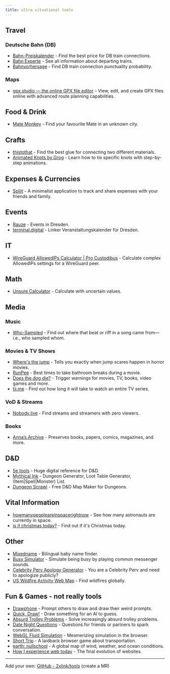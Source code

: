 ```yaml
---
title: ultra situational tools
---
```


## Travel

### Deutsche Bahn (DB)

- [Bahn-Preiskalender](https://bahn.guru/) - Find the best price for DB train connections.
- [Bahn Experte](https://bahn.expert/) - See all information about departing trains.
- [Bahnvorhersage](https://bahnvorhersage.de/) - Find DB train connection punctuality probability.

### Maps
- [gpx.studio — the online GPX file editor](https://gpx.studio/) - View, edit, and create GPX files online with advanced route planning capabilities.

## Food & Drink

- [Mate Monkey](https://matemonkey.com/) - Find your favourite Mate in an unknown city.

## Crafts

- [thistothat](https://www.thistothat.com/) - Find the best glue for connecting two different materials.
- [Animated Knots by Grog](https://www.animatedknots.com/) - Learn how to tie specific knots with step-by-step animations.

## Expenses & Currencies

- [Spliit](https://spliit.app/) - A minimalist application to track and share expenses with your friends and family.

## Events

- [Rauze](https://www.rauze.de/) - Events in Dresden.
- [terminal.digital](https://terminal.digital/) - Linker Veranstaltungskalender für Dresden.
 
## IT

- [WireGuard AllowedIPs Calculator | Pro Custodibus](https://www.procustodibus.com/blog/2021/03/wireguard-allowedips-calculator/) - Calculate complex AllowedIPs settings for a WireGuard peer.

## Math
- [Unsure Calculator](https://filiph.github.io/unsure/) - Calculate with uncertain values.

## Media

### Music

- [Who-Sampled](https://www.whosampled.com/) - Find out where that beat or riff in a song came from—i.e., who sampled whom.

### Movies & TV Shows

- [Where's the jump](https://wheresthejump.com/) - Tells you exactly when jump scares happen in horror movies.
- [RunPee](https://runpee.com/) - Best times to take bathroom breaks during a movie.
- [Does the dog die?](https://www.doesthedogdie.com/) - Trigger warnings for movies, TV, books, video games and more.
- [tii.me](https://tiii.me/) - Find out how long it will take to watch an entire TV series.

### VoD & Streams

- [Nobody.live](https://nobody.live/) - Find streams and streamers with zero viewers.

### Books

- [Anna’s Archive](https://annas-archive.org/) - Preserves books, papers, comics, magazines, and more.

## D&D

- [5e tools](https://5e.tools/) - Huge digital reference for D&D.
- [Mythical Ink](https://mythical.ink/) - Dungeon Generator, Loot Table Generator, (Item|Spell|Monster) List.
- [Dungeon Scrawl](https://www.dungeonscrawl.com/) - Free D&D Map Maker for Dungeons.

## Vital Information

- [howmanypeopleareinspacerightnow](https://www.howmanypeopleareinspacerightnow.com/) - See how many astronauts are currently in space.
- [is it christmas today?](https://isitchristmas.com/) - Find out if it's Christmas today.

## Other

- [Mixedname](https://mixedname.com/) - Bilingual baby name finder.
- [Busy Simulator](https://busysimulator.com/) - Simulate being busy by playing common messenger sounds.
- [Celebrity Perv Apology Generator](https://apologygenerator.com/) - You are a Celebrity Perv and need to apologize publicly?
- [US Wildfire Activity Web Map](https://www.arcgis.com/apps/mapviewer/index.html?webmap=df8bcc10430f48878b01c96e907a1fc3) - Find wildfires globally.

## Fun & Games - not really tools

- [Drawphone](https://drawphone.kumula.me) - Prompt others to draw and draw their weird prompts.
- [Quick, Draw!](https://quickdraw.withgoogle.com/) - Draw something for an AI to guess.
- [Absurd Trolley Problems](https://neal.fun/absurd-trolley-problems/) - Solve increasingly absurd trolley problems.
- [Date Night Questions](https://datenightquestions.com/) - Questions for friends or partners to spark conversation.
- [WebGL Fluid Simulation](https://paveldogreat.github.io/WebGL-Fluid-Simulation/) - Mesmerizing simulation in the browser.
- [Short Trip](https://alexanderperrin.com.au/paper/shorttrip/#) - A laidback browser game about transportation.
- [earth: nullschool](https://earth.nullschool.net/) - A global map of wind, weather, and ocean conditions.
- [How I experience web today](https://how-i-experience-web-today.com/) - The final evolution of websites.

---

Add your own: [GitHub - 2xlink/tools](https://github.com/2xlink/tools) (create a MR)
